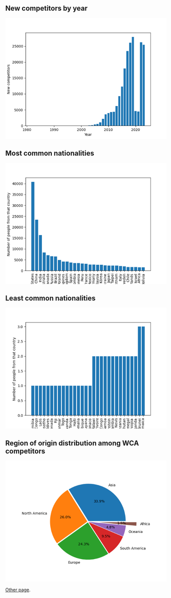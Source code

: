 ## New competitors by year

![](assets/image1.png)

## Most common nationalities

![](assets/image2.png)

## Least common nationalities

![](assets/image3.png)

## Region of origin distribution among WCA competitors

![](assets/image4.png)

[Other page](./another-page.md).
